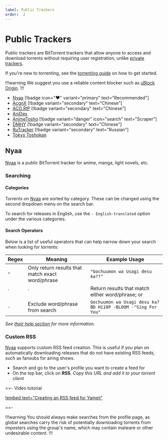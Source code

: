 ```yaml
---
label: Public Trackers
order: -2
---
```


# Public Trackers

Public trackers are BitTorrent trackers that allow anyone to access and download torrents without requiring user registration, unlike [private trackers](/sourcing/private-trackers).

If you're new to torrenting, see the [torrenting guide](/getting-started/torrenting) on how to get started.

!!!warning
We suggest you use a reliable content blocker such as [uBlock Origin](https://ublockorigin.com).
!!!

- [Nyaa](https://nyaa.si) [!badge icon=":heart:" variant="primary" text="Recommended"]
- [AcgnX](https://share.acgnx.se) [!badge variant="secondary" text="Chinese"]
- [ACG.RIP](https://acg.rip) [!badge variant="secondary" text="Chinese"]
- [AniDex](https://anidex.info)
- [AnimeTosho](https://animetosho.org) [!badge variant="danger" icon="search" text="Scraper"]
- [DMHY](https://dmhy.org) [!badge variant="secondary" text="Chinese"]
- [RuTracker](https://rutracker.org) [!badge variant="secondary" text="Russian"]
- [Tokyo Toshokan](https://www.tokyotosho.info/?cat=1)

## Nyaa

[Nyaa](https://nyaa.si) is a public BitTorrent tracker for anime, manga, light novels, etc.

### Searching

#### Categories

Torrents on [Nyaa](https://nyaa.si) are sorted by category. These can be changed using the second dropdown menu on the search bar.

To search for releases in English, use the `- English-translated` option under the various categories.

#### Search Operators

Below is a list of useful operators that can help narrow down your search when looking for torrents:

Regex | Meaning                                          | Example Usage
------|--------------------------------------------------|----------------------------------------------------------------
`"`   | Only return results that match exact word/phrase | `"Gochuumon wa Usagi desu ka??"`
`|`   | Return results that match either word/phrase; or | `"Is the Order a Rabbit?"|"Gochuumon wa Usagi desu ka?"`
`-`   | Exclude word/phrase from search                  | `Gochuumon wa Usagi desu ka? BD Hi10P -BLOOM -"Sing For You"`

*See [their help section](https://nyaa.si/help#using-search) for more information.*

### Custom RSS

[Nyaa](https://nyaa.si) supports custom RSS feed creation. This is useful if you plan on automatically downloading releases that do not have existing RSS feeds, such as fansubs for airing shows.

- Search and go to the user's profile you want to create a feed for
- On the top bar, click on **RSS**. *Copy this URL and add it to your torrent client*

==- Video tutorial

[!embed text="Creating an RSS feed for Yameii"](/static/torrenting/nyaa/custom-rss.mp4)

==-

!!!warning
You should always make searches from the profile page, as global searches carry the risk of potentially downloading torrents from imposters using the group's name, which may contain malware or other undesirable content.
!!!
